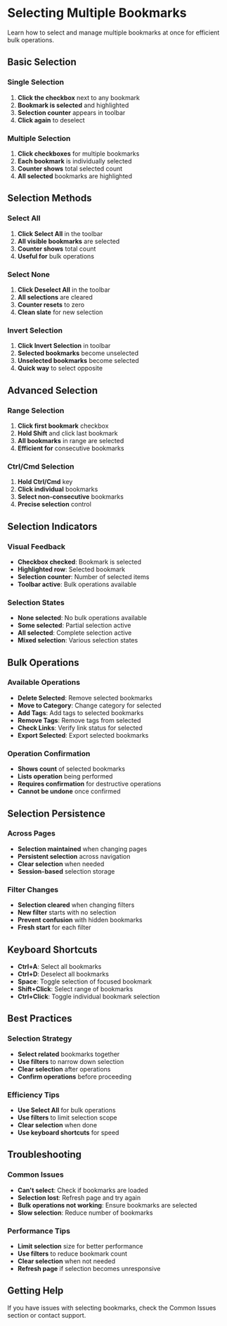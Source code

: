 # Selecting Multiple Bookmarks

Learn how to select and manage multiple bookmarks at once for efficient bulk operations.

## Basic Selection

### **Single Selection**
1. **Click the checkbox** next to any bookmark
2. **Bookmark is selected** and highlighted
3. **Selection counter** appears in toolbar
4. **Click again** to deselect

### **Multiple Selection**
1. **Click checkboxes** for multiple bookmarks
2. **Each bookmark** is individually selected
3. **Counter shows** total selected count
4. **All selected** bookmarks are highlighted

## Selection Methods

### **Select All**
1. **Click Select All** in the toolbar
2. **All visible bookmarks** are selected
3. **Counter shows** total count
4. **Useful for** bulk operations

### **Select None**
1. **Click Deselect All** in the toolbar
2. **All selections** are cleared
3. **Counter resets** to zero
4. **Clean slate** for new selection

### **Invert Selection**
1. **Click Invert Selection** in toolbar
2. **Selected bookmarks** become unselected
3. **Unselected bookmarks** become selected
4. **Quick way** to select opposite

## Advanced Selection

### **Range Selection**
1. **Click first bookmark** checkbox
2. **Hold Shift** and click last bookmark
3. **All bookmarks** in range are selected
4. **Efficient for** consecutive bookmarks

### **Ctrl/Cmd Selection**
1. **Hold Ctrl/Cmd** key
2. **Click individual** bookmarks
3. **Select non-consecutive** bookmarks
4. **Precise selection** control

## Selection Indicators

### **Visual Feedback**
- **Checkbox checked**: Bookmark is selected
- **Highlighted row**: Selected bookmark
- **Selection counter**: Number of selected items
- **Toolbar active**: Bulk operations available

### **Selection States**
- **None selected**: No bulk operations available
- **Some selected**: Partial selection active
- **All selected**: Complete selection active
- **Mixed selection**: Various selection states

## Bulk Operations

### **Available Operations**
- **Delete Selected**: Remove selected bookmarks
- **Move to Category**: Change category for selected
- **Add Tags**: Add tags to selected bookmarks
- **Remove Tags**: Remove tags from selected
- **Check Links**: Verify link status for selected
- **Export Selected**: Export selected bookmarks

### **Operation Confirmation**
- **Shows count** of selected bookmarks
- **Lists operation** being performed
- **Requires confirmation** for destructive operations
- **Cannot be undone** once confirmed

## Selection Persistence

### **Across Pages**
- **Selection maintained** when changing pages
- **Persistent selection** across navigation
- **Clear selection** when needed
- **Session-based** selection storage

### **Filter Changes**
- **Selection cleared** when changing filters
- **New filter** starts with no selection
- **Prevent confusion** with hidden bookmarks
- **Fresh start** for each filter

## Keyboard Shortcuts

- **Ctrl+A**: Select all bookmarks
- **Ctrl+D**: Deselect all bookmarks
- **Space**: Toggle selection of focused bookmark
- **Shift+Click**: Select range of bookmarks
- **Ctrl+Click**: Toggle individual bookmark selection

## Best Practices

### **Selection Strategy**
- **Select related** bookmarks together
- **Use filters** to narrow down selection
- **Clear selection** after operations
- **Confirm operations** before proceeding

### **Efficiency Tips**
- **Use Select All** for bulk operations
- **Use filters** to limit selection scope
- **Clear selection** when done
- **Use keyboard shortcuts** for speed

## Troubleshooting

### **Common Issues**
- **Can't select**: Check if bookmarks are loaded
- **Selection lost**: Refresh page and try again
- **Bulk operations not working**: Ensure bookmarks are selected
- **Slow selection**: Reduce number of bookmarks

### **Performance Tips**
- **Limit selection** size for better performance
- **Use filters** to reduce bookmark count
- **Clear selection** when not needed
- **Refresh page** if selection becomes unresponsive

## Getting Help

If you have issues with selecting bookmarks, check the Common Issues section or contact support.
